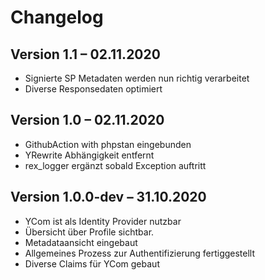 Changelog
=========


Version 1.1 – 02.11.2020
--------------------------

- Signierte SP Metadaten werden nun richtig verarbeitet
- Diverse Responsedaten optimiert

Version 1.0 – 02.11.2020
--------------------------

- GithubAction with phpstan eingebunden
- YRewrite Abhängigkeit entfernt
- rex_logger ergänzt sobald Exception auftritt

Version 1.0.0-dev – 31.10.2020
--------------------------

* YCom ist als Identity Provider nutzbar
* Übersicht über Profile sichtbar.
* Metadataansicht eingebaut
* Allgemeines Prozess zur Authentifizierung fertiggestellt
* Diverse Claims für YCom gebaut

